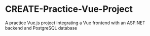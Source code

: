 # CREATE-Practice-Vue-Project
A practice Vue.js project integrating a Vue frontend with an ASP.NET backend and PostgreSQL database
